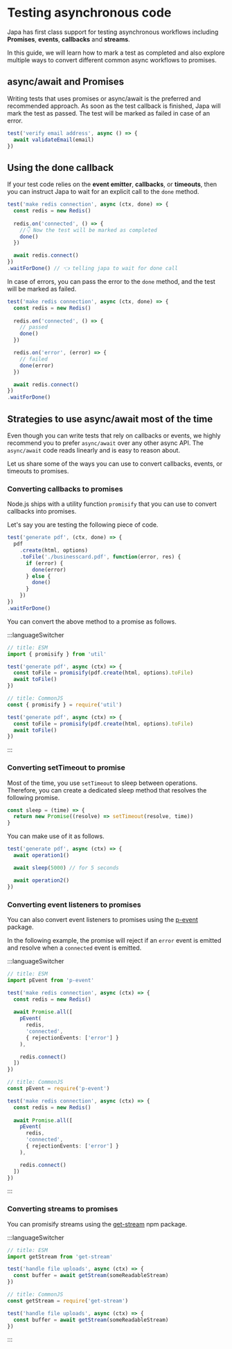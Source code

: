 # Testing asynchronous code

Japa has first class support for testing asynchronous workflows including **Promises**, **events**, **callbacks** and **streams**.

In this guide, we will learn how to mark a test as completed and also explore multiple ways to convert different common async workflows to promises.

## async/await and Promises
Writing tests that uses promises or async/await is the preferred and recommended approach. As soon as the test callback is finished, Japa will mark the test as passed. The test will be marked as failed in case of an error.

```ts
test('verify email address', async () => {
  await validateEmail(email)
})
```

## Using the done callback

If your test code relies on the **event emitter**, **callbacks**, or **timeouts**, then you can instruct Japa to wait for an explicit call to the `done` method.

```ts
test('make redis connection', async (ctx, done) => {
  const redis = new Redis()
  
  redis.on('connected', () => {
    //👇 Now the test will be marked as completed
    done()
  })

  await redis.connect()
})
.waitForDone() // 👈 telling japa to wait for done call
```

In case of errors, you can pass the error to the `done` method, and the test will be marked as failed.

```ts
test('make redis connection', async (ctx, done) => {
  const redis = new Redis()
  
  redis.on('connected', () => {
    // passed
    done()
  })

  redis.on('error', (error) => {
    // failed
    done(error)
  })

  await redis.connect()
})
.waitForDone()
```


## Strategies to use async/await most of the time

Even though you can write tests that rely on callbacks or events, we highly recommend you to prefer `async/await` over any other async API. The `async/await` code reads linearly and is easy to reason about. 

Let us share some of the ways you can use to convert callbacks, events, or timeouts to promises.

### Converting callbacks to promises

Node.js ships with a utility function `promisify` that you can use to convert callbacks into promises.

Let's say you are testing the following piece of code.

```ts
test('generate pdf', (ctx, done) => {
  pdf
    .create(html, options)
    .toFile('./businesscard.pdf', function(error, res) {
      if (error) {
        done(error)
      } else {
        done()
      }
    })
})
.waitForDone()
```

You can convert the above method to a promise as follows.

:::languageSwitcher
```ts
// title: ESM
import { promisify } from 'util'

test('generate pdf', async (ctx) => {
  const toFile = promisify(pdf.create(html, options).toFile)
  await toFile()
})
```

```ts
// title: CommonJS
const { promisify } = require('util')

test('generate pdf', async (ctx) => {
  const toFile = promisify(pdf.create(html, options).toFile)
  await toFile()
})
```
:::

### Converting setTimeout to promise

Most of the time, you use `setTimeout` to sleep between operations. Therefore, you can create a dedicated sleep method that resolves the following promise.

```ts
const sleep = (time) => {
  return new Promise((resolve) => setTimeout(resolve, time))
}
```

You can make use of it as follows.

```ts
test('generate pdf', async (ctx) => {
  await operation1()

  await sleep(5000) // for 5 seconds

  await operation2()
})
```

### Converting event listeners to promises

You can also convert event listeners to promises using the [p-event](https://github.com/sindresorhus/p-event) package.

In the following example, the promise will reject if an `error` event is emitted and resolve when a `connected` event is emitted.

:::languageSwitcher
```ts
// title: ESM
import pEvent from 'p-event'

test('make redis connection', async (ctx) => {
  const redis = new Redis()
  
  await Promise.all([
    pEvent(
      redis,
      'connected',
      { rejectionEvents: ['error'] }
    ),

    redis.connect()
  ])
})
```

```ts
// title: CommonJS
const pEvent = require('p-event')

test('make redis connection', async (ctx) => {
  const redis = new Redis()
  
  await Promise.all([
    pEvent(
      redis,
      'connected',
      { rejectionEvents: ['error'] }
    ),

    redis.connect()
  ])
})
```
:::

### Converting streams to promises
You can promisify streams using the [get-stream](https://github.com/sindresorhus/get-stream) npm package.

:::languageSwitcher
```ts
// title: ESM
import getStream from 'get-stream'

test('handle file uploads', async (ctx) => {
  const buffer = await getStream(someReadableStream)
})
```

```ts
// title: CommonJS
const getStream = require('get-stream')

test('handle file uploads', async (ctx) => {
  const buffer = await getStream(someReadableStream)
})
```
:::
